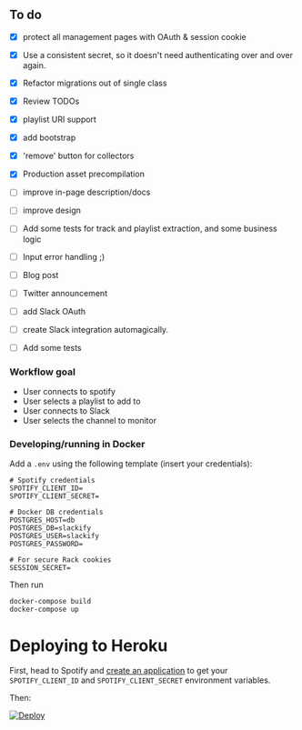 ## To do
- [x] protect all management pages with OAuth & session cookie
- [x] Use a consistent secret, so it doesn't need authenticating over and over again.
- [x] Refactor migrations out of single class
- [x] Review TODOs
- [x] playlist URI support
- [x] add bootstrap
- [x] 'remove' button for collectors
- [x] Production asset precompilation

- [ ] improve in-page description/docs
- [ ] improve design

- [ ] Add some tests for track and playlist extraction, and some business logic
- [ ] Input error handling ;)

- [ ] Blog post
- [ ] Twitter announcement
- [ ] add Slack OAuth
- [ ] create Slack integration automagically.
- [ ] Add some tests

### Workflow goal

- User connects to spotify
- User selects a playlist to add to
- User connects to Slack
- User selects the channel to monitor

### Developing/running in Docker

Add a `.env` using the following template (insert your credentials):

```
# Spotify credentials
SPOTIFY_CLIENT_ID=
SPOTIFY_CLIENT_SECRET=

# Docker DB credentials
POSTGRES_HOST=db
POSTGRES_DB=slackify
POSTGRES_USER=slackify
POSTGRES_PASSWORD=

# For secure Rack cookies
SESSION_SECRET=
```

Then run 

```
docker-compose build
docker-compose up
```

# Deploying to Heroku

First, head to Spotify and [create an application](https://developer.spotify.com/my-applications/#!/applications) to get your `SPOTIFY_CLIENT_ID` and `SPOTIFY_CLIENT_SECRET` environment variables.

Then:

[![Deploy](https://www.herokucdn.com/deploy/button.svg)](https://heroku.com/deploy)